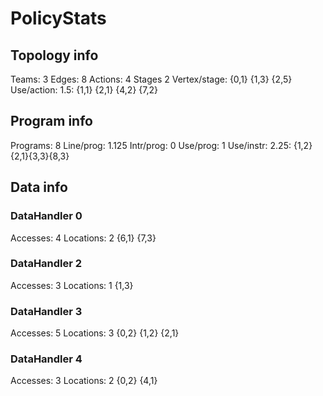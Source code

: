 # PolicyStats
## Topology info
Teams:		3
Edges:		8
Actions:	4
Stages		2
Vertex/stage:	{0,1} {1,3} {2,5} 
Use/action:	1.5: {1,1} {2,1} {4,2} {7,2} 

## Program info
Programs:	8
Line/prog:	1.125
Intr/prog:	0
Use/prog:	1
Use/instr:	2.25: {1,2}{2,1}{3,3}{8,3}

## Data info

### DataHandler 0
Accesses:	4
Locations:	2
{6,1} {7,3} 

### DataHandler 2
Accesses:	3
Locations:	1
{1,3} 

### DataHandler 3
Accesses:	5
Locations:	3
{0,2} {1,2} {2,1} 

### DataHandler 4
Accesses:	3
Locations:	2
{0,2} {4,1} 